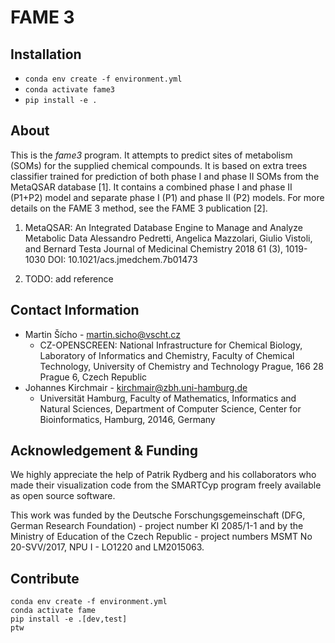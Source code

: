 # FAME 3

## Installation
* ```conda env create -f environment.yml```
* ```conda activate fame3```
* ```pip install -e .```

## About

This is the *fame3* program. It attempts to predict sites of metabolism (SOMs)
for the supplied chemical compounds. It is based on extra trees classifier trained 
for prediction of both phase I and phase II SOMs from the MetaQSAR database [1]. It contains 
a combined phase I and phase II (P1+P2) 
model and separate phase I (P1) and phase II (P2) models. For more details 
on the FAME 3 method, see the FAME 3 publication [2].

1. MetaQSAR: An Integrated Database Engine to Manage and Analyze Metabolic Data
   Alessandro Pedretti, Angelica Mazzolari, Giulio Vistoli, and Bernard Testa
   Journal of Medicinal Chemistry 2018 61 (3), 1019-1030
   DOI: 10.1021/acs.jmedchem.7b01473

2. TODO: add reference

## Contact Information

 - Martin Šícho - [martin.sicho@vscht.cz](mailto::martin.sicho@vscht.cz)
    - CZ-OPENSCREEN: National Infrastructure for Chemical Biology, Laboratory of Informatics and Chemistry, Faculty of Chemical Technology, University of Chemistry and Technology Prague, 166 28 Prague 6, Czech Republic
 - Johannes Kirchmair - [kirchmair@zbh.uni-hamburg.de](mailto::kirchmair@zbh.uni-hamburg.de)
    - Universität Hamburg, Faculty of Mathematics, Informatics and Natural Sciences, Department of Computer Science, Center for Bioinformatics, Hamburg, 20146, Germany
   
## Acknowledgement & Funding

We highly appreciate the help of Patrik
Rydberg and his collaborators who made their visualization code from the 
SMARTCyp program freely available as open source software.

This work was funded by the Deutsche Forschungsgemeinschaft (DFG, German Research Foundation) - project number KI 2085/1-1 
and by the Ministry of Education of the Czech Republic - project numbers MSMT No 20-SVV/2017, NPU I - LO1220 and LM2015063.


## Contribute

```
conda env create -f environment.yml
conda activate fame
pip install -e .[dev,test]
ptw
```



